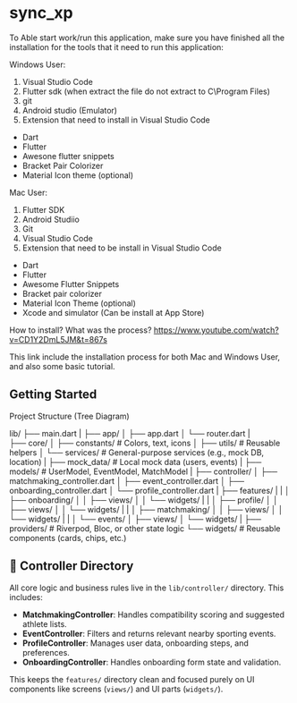 # sync_xp

To Able start work/run this application, make sure you have finished all the installation for the tools that it need to run this application:

Windows User:
1) Visual Studio Code
2) Flutter sdk (when extract the file do not extract to  C\Program Files)
3) git
4) Android studio (Emulator)
5) Extension that need to install in Visual Studio Code
 - Dart
 - Flutter
 - Awesone flutter snippets
 - Bracket Pair Colorizer
 - Material Icon theme (optional)

Mac User:
1) Flutter SDK 
2) Android Studiio
3) Git
4) Visual Studio Code
5) Extension that need to be install in Visual Studio Code
 - Dart
 - Flutter
 - Awesome Flutter Snippets
 - Bracket pair colorizer
 - Material Icon Theme (optional)
 - Xcode and simulator (Can be install at App Store)

 How to install? What was the process?
https://www.youtube.com/watch?v=CD1Y2DmL5JM&t=867s

This link include the installation process for both Mac and Windows User, and also some basic tutorial.

## Getting Started

Project Structure (Tree Diagram)


lib/
├── main.dart
|
├── app/
│   ├── app.dart
│   └── router.dart
|   
├── core/
│   ├── constants/           # Colors, text, icons
│   ├── utils/               # Reusable helpers
│   └── services/            # General-purpose services (e.g., mock DB, location)
|
├── mock_data/               # Local mock data (users, events)
|
├── models/                  # UserModel, EventModel, MatchModel
|
├── controller/
│   ├── matchmaking_controller.dart
│   ├── event_controller.dart
│   ├── onboarding_controller.dart
│   └── profile_controller.dart
|
├── features/
|   |
│   ├── onboarding/
│   │   ├── views/
│   │   └── widgets/
|   |
│   ├── profile/
│   │   ├── views/
│   │   └── widgets/
|   |
│   ├── matchmaking/
│   │   ├── views/
│   │   └── widgets/
|   |
│   └── events/
│       ├── views/
│       └── widgets/
|
├── providers/               # Riverpod, Bloc, or other state logic
└── widgets/                 # Reusable components (cards, chips, etc.)



## 🧠 Controller Directory

All core logic and business rules live in the `lib/controller/` directory. This includes:

- **MatchmakingController**: Handles compatibility scoring and suggested athlete lists.
- **EventController**: Filters and returns relevant nearby sporting events.
- **ProfileController**: Manages user data, onboarding steps, and preferences.
- **OnboardingController**: Handles onboarding form state and validation.

This keeps the `features/` directory clean and focused purely on UI components like screens (`views/`) and UI parts (`widgets/`).
